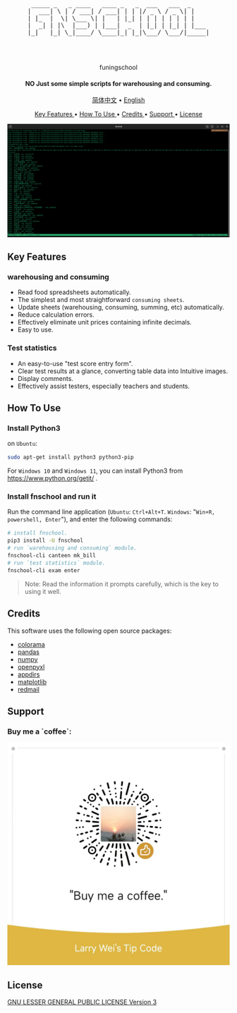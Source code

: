 
<div align="center">
  <br>
  <pre>
 _____ _   _ ____   ____ _   _  ___   ___  _     
|  ___| \ | / ___| / ___| | | |/ _ \ / _ \| |    
| |_  |  \| \___ \| |   | |_| | | | | | | | |    
|  _| | |\  |___) | |___|  _  | |_| | |_| | |___ 
|_|   |_| \_|____/ \____|_| |_|\___/ \___/|_____|

  </pre>
  <br>
  funingschool
  <br>
</div>

<h4 align="center">
    NO Just some simple scripts for warehousing and consuming.
</h4>

<p align="center">
    <a href="https://gitee.com/larryw3i/funingschool/blob/master/Documentation/README/zh_CN.md">简体中文</a> •
    <a href="https://github.com/larryw3i/funingschool/blob/master/README.md">English</a>
</p>

<p align="center">
    <a href="#key-features">
        Key Features
    </a>
    •
    <a href="#how-to-use">
        How To Use
    </a>
    •
    <a href="#credits">
        Credits
    </a>
    •
    <a href="#support">
        Support
    </a>
    •
    <a href="#license">
        License
    </a>
</p>

![Screenshot](https://raw.githubusercontent.com/larryw3i/funingschool/master/Documentation/images/9432e132-f8cd-11ee-8ee6-f37309efa64b.png)

<h2 id="key-features">
    Key Features
</h2>

<h3>
    warehousing and consuming
</h3>

* Read food spreadsheets automatically.
* The simplest and most straightforward `consuming sheets`.
* Update sheets (warehousing, consuming, summing, etc) automatically.
* Reduce calculation errors.
* Effectively eliminate unit prices containing infinite decimals.
* Easy to use.

<h3>
    Test statistics
</h3>

* An easy-to-use "test score entry form".
* Clear test results at a glance, converting table data into Intuitive images.
* Display comments.
* Effectively assist testers, especially teachers and students.

<h2 id="how-to-use">
    How To Use
</h2>

<h3>
    Install Python3
</h3>
<p>

on `Ubuntu`:

```bash
sudo apt-get install python3 python3-pip
```  
For `Windows 10` and `Windows 11`, you can install Python3 from https://www.python.org/getit/ .
</p>

<h3>
    Install fnschool and run it
</h3>

<p>

Run the command line application (`Ubuntu`: `Ctrl+Alt+T`. `Windows`: "`Win+R, powershell, Enter`"), and enter the following commands:

</p>

```bash
# install fnschool.
pip3 install -U fnschool
# run `warehousing and consuming` module.
fnschool-cli canteen mk_bill
# run `test statistics` module.
fnschool-cli exam enter
```

>Note: Read the information it prompts carefully, which is the key to using it well.

<h2 id="credits">
    Credits
</h2>
<p>
    This software uses the following open source packages:
    <ul>
        <li><a href="https://github.com/tartley/colorama">colorama</a></li>
        <li><a href="https://pandas.pydata.org/">pandas</a></li>
        <li><a href="https://numpy.org/">numpy</a></li>
        <li><a href="https://openpyxl.readthedocs.io/">openpyxl</a></li>
        <li><a href="http://github.com/ActiveState/appdirs">appdirs</a></li>
        <li><a href="https://matplotlib.org/">matplotlib</a></li>
        <li><a href="https://github.com/Miksus/red-mail">redmail</a></li>
    </ul>
</p>

<h2 id="support">
    Support
</h2>
<h3>
    Buy me a `coffee`:
</h3>  

![Buy me a "coffee".](https://raw.githubusercontent.com/larryw3i/funingschool/master/Documentation/images/9237879a-f8d5-11ee-8411-23057db0a773.jpeg)

<h2 id="license">
    License
</h2>

<a href="https://github.com/larryw3i/funingschool/blob/master/LICENSE">
    GNU LESSER GENERAL PUBLIC LICENSE Version 3
</a>
